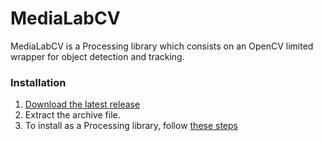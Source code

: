 # MediaLabCV
MediaLabCV is a Processing library which consists on an OpenCV limited wrapper for object detection and tracking.

### Installation

1. [Download the latest release](https://github.com/GuzmanBermejo/MediaLabCV/releases)
2. Extract the archive file.
3. To install as a Processing library, follow [these steps](https://github.com/processing/processing/wiki/How-to-Install-a-Contributed-Library)
